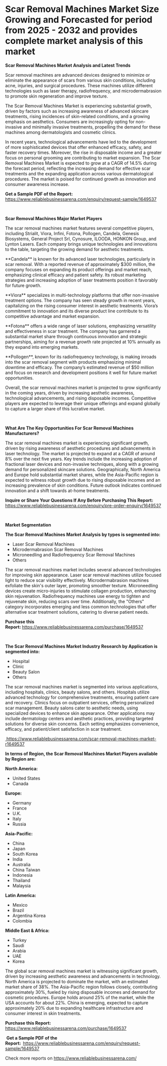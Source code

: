 <p><h1>Scar Removal Machines Market Size Growing and Forecasted for period from 2025 - 2032 and provides complete market analysis of this market</h1></p><p><strong>Scar Removal Machines Market Analysis and Latest Trends</strong></p>
<p><p>Scar removal machines are advanced devices designed to minimize or eliminate the appearance of scars from various skin conditions, including acne, injuries, and surgical procedures. These machines utilize different technologies such as laser therapy, radiofrequency, and microdermabrasion to promote skin regeneration and improve texture. </p><p>The Scar Removal Machines Market is experiencing substantial growth, driven by factors such as increasing awareness of advanced skincare treatments, rising incidences of skin-related conditions, and a growing emphasis on aesthetics. Consumers are increasingly opting for non-invasive and minimally invasive treatments, propelling the demand for these machines among dermatologists and cosmetic clinics.</p><p>In recent years, technological advancements have led to the development of more sophisticated devices that offer enhanced efficacy, safety, and faster recovery times. Moreover, the rise in disposable income and a greater focus on personal grooming are contributing to market expansion. The Scar Removal Machines Market is expected to grow at a CAGR of 14.5% during the forecast period, reflecting the increasing demand for effective scar treatments and the expanding application across various dermatological procedures. The market is poised for continued growth as innovation and consumer awareness increase.</p></p>
<p><strong>Get a Sample PDF of the Report:&nbsp;</strong> <a href="https://www.reliablebusinessarena.com/enquiry/request-sample/1649537?utm_campaign=3535&utm_medium=2&utm_source=Github&utm_content=ia&utm_term=26032025&utm_id=scar-removal-machines">https://www.reliablebusinessarena.com/enquiry/request-sample/1649537</a></p>
<p>&nbsp;</p>
<p><strong>Scar Removal Machines Major Market Players</strong></p>
<p><p>The scar removal machines market features several competitive players, including Strialit, Viora, Infini, Fotona, Pollogen, Candela, Genesis Biosystems, General Project Srl, Cynosure, ILOODA, HONKON Group, and Lynton Lasers. Each company brings unique technologies and innovations to the table, targeting the growing demand for aesthetic treatments.</p><p>**Candela** is known for its advanced laser technologies, particularly in scar removal. With a reported revenue of approximately $300 million, the company focuses on expanding its product offerings and market reach, emphasizing clinical efficacy and patient safety. Its robust marketing strategies and increasing adoption of laser treatments position it favorably for future growth.</p><p>**Viora** specializes in multi-technology platforms that offer non-invasive treatment options. The company has seen steady growth in recent years, capitalizing on the rising consumer interest in aesthetic treatments. Viora’s commitment to innovation and its diverse product line contribute to its competitive advantage and market expansion.</p><p>**Fotona** offers a wide range of laser solutions, emphasizing versatility and effectiveness in scar treatment. The company has garnered a substantial market share through continuous innovation and strategic partnerships, aiming for a revenue growth rate projected at 10% annually as they expand into emerging markets.</p><p>**Pollogen**, known for its radiofrequency technology, is making inroads into the scar removal segment with products emphasizing minimal downtime and efficacy. The company’s estimated revenue of $50 million and focus on research and development positions it well for future market opportunities.</p><p>Overall, the scar removal machines market is projected to grow significantly in the coming years, driven by increasing aesthetic awareness, technological advancements, and rising disposable incomes. Competitive players are expected to leverage their unique offerings and expand globally to capture a larger share of this lucrative market.</p></p>
<p>&nbsp;</p>
<p><strong>What Are The Key Opportunities For Scar Removal Machines Manufacturers?</strong></p>
<p><p>The scar removal machines market is experiencing significant growth, driven by rising awareness of aesthetic procedures and advancements in laser technology. The market is projected to expand at a CAGR of around 8% over the next five years. Key trends include the increasing adoption of fractional laser devices and non-invasive techniques, along with a growing demand for personalized skincare solutions. Geographically, North America and Europe hold substantial market shares, while the Asia-Pacific region is expected to witness robust growth due to rising disposable incomes and an increasing prevalence of skin conditions. Future outlook indicates continued innovation and a shift towards at-home treatments.</p></p>
<p><strong>Inquire or Share Your Questions If Any Before Purchasing This Report:</strong> <a href="https://www.reliablebusinessarena.com/enquiry/pre-order-enquiry/1649537?utm_campaign=3535&utm_medium=2&utm_source=Github&utm_content=ia&utm_term=26032025&utm_id=scar-removal-machines">https://www.reliablebusinessarena.com/enquiry/pre-order-enquiry/1649537</a></p>
<p>&nbsp;</p>
<p><strong>Market Segmentation</strong></p>
<p><strong>The Scar Removal Machines Market Analysis by types is segmented into:</strong></p>
<p><ul><li>Laser Scar Removal Machines</li><li>Microdermabrasion Scar Removal Machines</li><li>Microneedling and Radiofrequency Scar Removal Machines</li><li>Others</li></ul></p>
<p><p>The scar removal machines market includes several advanced technologies for improving skin appearance. Laser scar removal machines utilize focused light to reduce scar visibility effectively. Microdermabrasion machines exfoliate the skin's outer layer, promoting smoother texture. Microneedling devices create micro-injuries to stimulate collagen production, enhancing skin rejuvenation. Radiofrequency machines use energy to tighten and rejuvenate skin, reducing scars over time. Additionally, the "Others" category incorporates emerging and less common technologies that offer alternative scar treatment solutions, catering to diverse patient needs.</p></p>
<p><strong>Purchase this Report:&nbsp;</strong><a href="https://www.reliablebusinessarena.com/purchase/1649537?utm_campaign=3535&utm_medium=2&utm_source=Github&utm_content=ia&utm_term=26032025&utm_id=scar-removal-machines">https://www.reliablebusinessarena.com/purchase/1649537</a></p>
<p>&nbsp;</p>
<p><strong>The Scar Removal Machines Market Industry Research by Application is segmented into:</strong></p>
<p><ul><li>Hospital</li><li>Clinic</li><li>Beauty Salon</li><li>Others</li></ul></p>
<p><p>The scar removal machines market is segmented into various applications, including hospitals, clinics, beauty salons, and others. Hospitals utilize advanced technology for comprehensive treatments, ensuring patient care and recovery. Clinics focus on outpatient services, offering personalized scar management. Beauty salons cater to aesthetic needs, using specialized devices to enhance skin appearance. Other applications may include dermatology centers and aesthetic practices, providing targeted solutions for diverse skin concerns. Each setting emphasizes convenience, efficacy, and patient/client satisfaction in scar treatment.</p></p>
<p><a href="https://www.reliablebusinessarena.com/scar-removal-machines-market-r1649537?utm_campaign=3535&utm_medium=2&utm_source=Github&utm_content=ia&utm_term=26032025&utm_id=scar-removal-machines">&nbsp;https://www.reliablebusinessarena.com/scar-removal-machines-market-r1649537</a></p>
<p><strong>In terms of Region, the Scar Removal Machines Market Players available by Region are:</strong></p>
<p>
    <p> <strong> North America: </strong>
        <ul>
            <li>United States</li>
            <li>Canada</li>
        </ul>
        </p> 
    <p> <strong> Europe: </strong>
        <ul>
            <li>Germany</li>
            <li>France</li>
            <li>U.K.</li>
            <li>Italy</li>
            <li>Russia</li>
        </ul>
        </p> 
    <p> <strong> Asia-Pacific: </strong>
        <ul>
            <li>China</li>
            <li>Japan</li>
            <li>South Korea</li>
            <li>India</li>
            <li>Australia</li>
            <li>China Taiwan</li>
            <li>Indonesia</li>
            <li>Thailand</li>
            <li>Malaysia</li>
        </ul>
        </p> 
    <p> <strong> Latin America: </strong>
        <ul>
            <li>Mexico</li>
            <li>Brazil</li>
            <li>Argentina Korea</li>
            <li>Colombia</li>
        </ul>
        </p> 
    <p> <strong> Middle East & Africa: </strong>
        <ul>
            <li>Turkey</li>
            <li>Saudi</li>
            <li>Arabia</li>
            <li>UAE</li>
            <li>Korea</li>
        </ul>
    </p>
    </p>
<p><p>The global scar removal machines market is witnessing significant growth, driven by increasing aesthetic awareness and advancements in technology. North America is projected to dominate the market, with an estimated market share of 38%. The Asia-Pacific region follows closely, contributing approximately 30%, fueled by rising disposable incomes and demand for cosmetic procedures. Europe holds around 25% of the market, while the USA accounts for about 22%. China is emerging, expected to capture approximately 20% due to expanding healthcare infrastructure and consumer interest in skin treatments.</p></p>
<p><strong>Purchase this Report: </strong><a href="https://www.reliablebusinessarena.com/purchase/1649537?utm_campaign=3535&utm_medium=2&utm_source=Github&utm_content=ia&utm_term=26032025&utm_id=scar-removal-machines">https://www.reliablebusinessarena.com/purchase/1649537</a></p>
<p>&nbsp;<strong>Get a Sample PDF of the Report:&nbsp;&nbsp;</strong><a href="https://www.reliablebusinessarena.com/enquiry/request-sample/1649537?utm_campaign=3535&utm_medium=2&utm_source=Github&utm_content=ia&utm_term=26032025&utm_id=scar-removal-machines">https://www.reliablebusinessarena.com/enquiry/request-sample/1649537</a></p>
<p><strong></strong></p>
<p>Check more reports on <a href="https://www.reliablebusinessarena.com/?utm_campaign=3535&utm_medium=2&utm_source=Github&utm_content=ia&utm_term=26032025&utm_id=scar-removal-machines">https://www.reliablebusinessarena.com/</a></p>